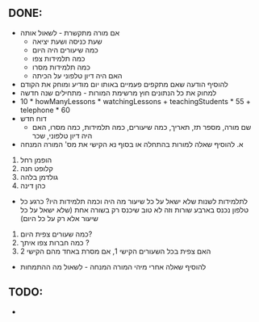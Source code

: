 ## DONE:
* אם מורה מתקשרת - לשאול אותה
    * שעת כניסה ושעת יציאה
    * כמה שיעורים היה היום
    * כמה תלמידות צפו
    * כמה תלמידות מסרו
    * האם היה דיון טלפוני על הכיתה
* להוסיף הודעה שאם מתקפים פעמיים באותו יום מודיע ומוחק את הקודם
* למחוק את כל הנתונים חוץ מרשימת המורות - מתחילים שנה חדשה
* 10 * howManyLessons * watchingLessons + teachingStudents * 55 + telephone * 60
* דוח חדש
    * שם מורה, מספר תז, תאריך, כמה שיעורים, כמה תלמידות, כמה מסרו, האם היה דיון טלפוני, שכר
* א. להוסיף שאלה למורות בהתחלה או בסוף 
נא הקישי את מס' המורה המנחה
1. הופמן רחל
2. קלופט חנה
3. גולדמן בלהה
4. כהן דינה
* לתלמידות 
לשנות שלא ישאל על כל שיעור מה היה וכמה תלמידות היו? כרגע כל טלפון נכנס בארבע שורות וזה לא טוב שיכנס רק בשורה אחת (שלא ישאל על כל שיעור אלא רק על כל היום)
1. כמה שעורים צפית היום?
2. כמה חברות צפו איתך ?
3.  האם צפית בכל השעורים הקישי 1, אם מסרת באחד מהם הקישי 2
* להוסיף שאלה אחרי מיהי המורה המנחה - לשאול מה ההתמחות




## TODO:
* 